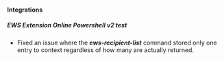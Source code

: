 
#### Integrations
##### EWS Extension Online Powershell v2 test
- Fixed an issue where the ***ews-recipient-list*** command stored only one entry to context regardless of how many are actually returned.
